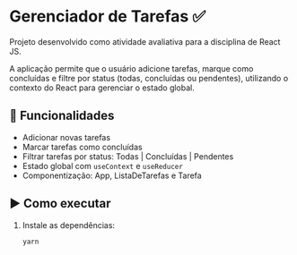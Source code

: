 # Gerenciador de Tarefas ✅

Projeto desenvolvido como atividade avaliativa para a disciplina de React JS.

A aplicação permite que o usuário adicione tarefas, marque como concluídas e filtre por status (todas, concluídas ou pendentes), utilizando o contexto do React para gerenciar o estado global.

## 🧩 Funcionalidades

- Adicionar novas tarefas
- Marcar tarefas como concluídas
- Filtrar tarefas por status: Todas | Concluídas | Pendentes
- Estado global com `useContext` e `useReducer`
- Componentização: App, ListaDeTarefas e Tarefa

## ▶️ Como executar

1. Instale as dependências:
   ```bash
   yarn